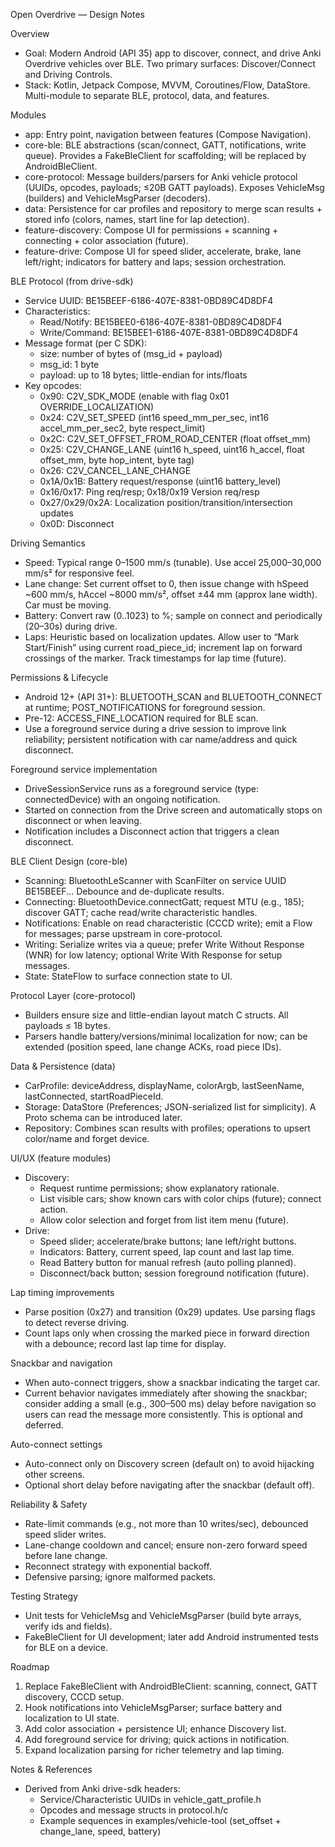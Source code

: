 Open Overdrive — Design Notes

Overview
- Goal: Modern Android (API 35) app to discover, connect, and drive Anki Overdrive vehicles over BLE. Two primary surfaces: Discover/Connect and Driving Controls.
- Stack: Kotlin, Jetpack Compose, MVVM, Coroutines/Flow, DataStore. Multi-module to separate BLE, protocol, data, and features.

Modules
- app: Entry point, navigation between features (Compose Navigation).
- core-ble: BLE abstractions (scan/connect, GATT, notifications, write queue). Provides a FakeBleClient for scaffolding; will be replaced by AndroidBleClient.
- core-protocol: Message builders/parsers for Anki vehicle protocol (UUIDs, opcodes, payloads; ≤20B GATT payloads). Exposes VehicleMsg (builders) and VehicleMsgParser (decoders).
- data: Persistence for car profiles and repository to merge scan results + stored info (colors, names, start line for lap detection).
- feature-discovery: Compose UI for permissions + scanning + connecting + color association (future).
- feature-drive: Compose UI for speed slider, accelerate, brake, lane left/right; indicators for battery and laps; session orchestration.

BLE Protocol (from drive-sdk)
- Service UUID: BE15BEEF-6186-407E-8381-0BD89C4D8DF4
- Characteristics:
  - Read/Notify: BE15BEE0-6186-407E-8381-0BD89C4D8DF4
  - Write/Command: BE15BEE1-6186-407E-8381-0BD89C4D8DF4
- Message format (per C SDK):
  - size: number of bytes of (msg_id + payload)
  - msg_id: 1 byte
  - payload: up to 18 bytes; little-endian for ints/floats
- Key opcodes:
  - 0x90: C2V_SDK_MODE (enable with flag 0x01 OVERRIDE_LOCALIZATION)
  - 0x24: C2V_SET_SPEED (int16 speed_mm_per_sec, int16 accel_mm_per_sec2, byte respect_limit)
  - 0x2C: C2V_SET_OFFSET_FROM_ROAD_CENTER (float offset_mm)
  - 0x25: C2V_CHANGE_LANE (uint16 h_speed, uint16 h_accel, float offset_mm, byte hop_intent, byte tag)
  - 0x26: C2V_CANCEL_LANE_CHANGE
  - 0x1A/0x1B: Battery request/response (uint16 battery_level)
  - 0x16/0x17: Ping req/resp; 0x18/0x19 Version req/resp
  - 0x27/0x29/0x2A: Localization position/transition/intersection updates
  - 0x0D: Disconnect

Driving Semantics
- Speed: Typical range 0–1500 mm/s (tunable). Use accel 25,000–30,000 mm/s² for responsive feel.
- Lane change: Set current offset to 0, then issue change with hSpeed ~600 mm/s, hAccel ~8000 mm/s², offset ±44 mm (approx lane width). Car must be moving.
- Battery: Convert raw (0..1023) to %; sample on connect and periodically (20–30s) during drive.
- Laps: Heuristic based on localization updates. Allow user to “Mark Start/Finish” using current road_piece_id; increment lap on forward crossings of the marker. Track timestamps for lap time (future).

Permissions & Lifecycle
- Android 12+ (API 31+): BLUETOOTH_SCAN and BLUETOOTH_CONNECT at runtime; POST_NOTIFICATIONS for foreground session.
- Pre-12: ACCESS_FINE_LOCATION required for BLE scan.
- Use a foreground service during a drive session to improve link reliability; persistent notification with car name/address and quick disconnect.

Foreground service implementation
- DriveSessionService runs as a foreground service (type: connectedDevice) with an ongoing notification.
- Started on connection from the Drive screen and automatically stops on disconnect or when leaving.
- Notification includes a Disconnect action that triggers a clean disconnect.

BLE Client Design (core-ble)
- Scanning: BluetoothLeScanner with ScanFilter on service UUID BE15BEEF... Debounce and de-duplicate results.
- Connecting: BluetoothDevice.connectGatt; request MTU (e.g., 185); discover GATT; cache read/write characteristic handles.
- Notifications: Enable on read characteristic (CCCD write); emit a Flow<ByteArray> for messages; parse upstream in core-protocol.
- Writing: Serialize writes via a queue; prefer Write Without Response (WNR) for low latency; optional Write With Response for setup messages.
- State: StateFlow<ConnectionState> to surface connection state to UI.

Protocol Layer (core-protocol)
- Builders ensure size and little-endian layout match C structs. All payloads ≤ 18 bytes.
- Parsers handle battery/versions/minimal localization for now; can be extended (position speed, lane change ACKs, road piece IDs).

Data & Persistence (data)
- CarProfile: deviceAddress, displayName, colorArgb, lastSeenName, lastConnected, startRoadPieceId.
- Storage: DataStore (Preferences; JSON-serialized list for simplicity). A Proto schema can be introduced later.
- Repository: Combines scan results with profiles; operations to upsert color/name and forget device.

UI/UX (feature modules)
- Discovery:
  - Request runtime permissions; show explanatory rationale.
  - List visible cars; show known cars with color chips (future); connect action.
  - Allow color selection and forget from list item menu (future).
- Drive:
  - Speed slider; accelerate/brake buttons; lane left/right buttons.
  - Indicators: Battery, current speed, lap count and last lap time.
  - Read Battery button for manual refresh (auto polling planned).
  - Disconnect/back button; session foreground notification (future).

Lap timing improvements
- Parse position (0x27) and transition (0x29) updates. Use parsing flags to detect reverse driving.
- Count laps only when crossing the marked piece in forward direction with a debounce; record last lap time for display.

Snackbar and navigation
- When auto-connect triggers, show a snackbar indicating the target car.
- Current behavior navigates immediately after showing the snackbar; consider adding a small (e.g., 300–500 ms) delay before navigation so users can read the message more consistently. This is optional and deferred.

Auto-connect settings
- Auto-connect only on Discovery screen (default on) to avoid hijacking other screens.
- Optional short delay before navigating after the snackbar (default off).

Reliability & Safety
- Rate-limit commands (e.g., not more than 10 writes/sec), debounced speed slider writes.
- Lane-change cooldown and cancel; ensure non-zero forward speed before lane change.
- Reconnect strategy with exponential backoff.
- Defensive parsing; ignore malformed packets.

Testing Strategy
- Unit tests for VehicleMsg and VehicleMsgParser (build byte arrays, verify ids and fields).
- FakeBleClient for UI development; later add Android instrumented tests for BLE on a device.

Roadmap
1) Replace FakeBleClient with AndroidBleClient: scanning, connect, GATT discovery, CCCD setup.
2) Hook notifications into VehicleMsgParser; surface battery and localization to UI state.
3) Add color association + persistence UI; enhance Discovery list.
4) Add foreground service for driving; quick actions in notification.
5) Expand localization parsing for richer telemetry and lap timing.

Notes & References
- Derived from Anki drive-sdk headers:
  - Service/Characteristic UUIDs in vehicle_gatt_profile.h
  - Opcodes and message structs in protocol.h/c
  - Example sequences in examples/vehicle-tool (set_offset + change_lane, speed, battery)
